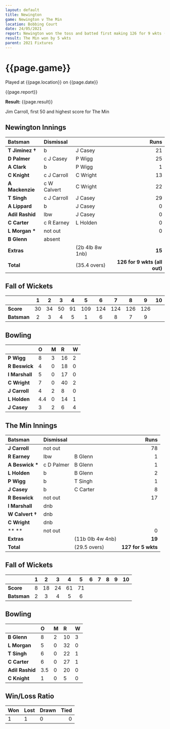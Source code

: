 ```yaml
---
layout: default
title: Newington
game: Newington v The Min
location: Bobbing Court
date: 24/05/2021
report: Newington won the toss and batted first making 126 for 9 wkts (all out). The Min made 127 for 5 wkts in reply
result: The Min won by 5 wkts
parent: 2021 Fixtures
---
```


# {{page.game}}

Played at {{page.location}} on {{page.date}}

{{page.report}}

**Result:** {{page.result}}

Jim Carroll, first 50 and highest score for The Min

## Newington Innings

| Batsman | Dismissal | | Runs |
|:---|:---|---|---:|
| **T Jiminez &#8224;** | b | J Casey | 21 | 
| **D Palmer** | c J Casey | P Wigg | 25 | 
| **A Clark** | b | P Wigg | 1 | 
| **C Knight** | c J Carroll | C Wright | 13 | 
| **A Mackenzie** | c W Calvert  | C Wright | 22 | 
| **T Singh** | c J Carroll | J Casey | 29 | 
| **A Lippard** | b | J Casey | 0 | 
| **Adil Rashid** | lbw | J Casey | 0 | 
| **C Carter** | c R Earney | L Holden | 0 | 
| **L Morgan &#42;** | not out |  | 0 | 
| **B Glenn** | absent |  |  | 
| **Extras** | | (2b 4lb 8w 1nb) | **15** | 
| **Total** | | (35.4 overs) | ****126 for 9 wkts (all out)**** | 

## Fall of Wickets

| | 1 | 2 | 3 | 4 | 5 | 6 | 7 | 8 | 9 | 10 |
|---|:---:|:---:|:---:|:---:|:---:|:---:|:---:|:---:|:---:|:---:|
| **Score** | 30 | 34 | 50 | 91 | 109 | 124 | 124 | 126 | 126 |  | 
| **Batsman** | 2 | 3 | 4 | 5 | 1 | 6 | 8 | 7 | 9 |  | 

## Bowling

| | O | M | R | W |
|---|:---|:---|:---|:---|
| **P Wigg** | 8 | 3 | 16 | 2 | 
| **R Beswick** | 4 | 0 | 18 | 0 | 
| **I Marshall** | 5 | 0 | 17 | 0 | 
| **C Wright** | 7 | 0 | 40 | 2 | 
| **J Carroll** | 4 | 2 | 8 | 0 |
| **L Holden** | 4.4 | 0 | 14 | 1 |
| **J Casey** | 3 | 2 | 6 | 4 |

## The Min Innings

| Batsman | Dismissal | | Runs |
|:---|:---|---|---:|
| **J Carroll** | not out |  | 78 | 
| **R Earney** | lbw | B Glenn | 1 | 
| **A Beswick &#42;** | c D Palmer | B Glenn | 1 | 
| **L Holden** | b | B Glenn | 2 | 
| **P Wigg** | b  | T Singh | 1 | 
| **J Casey** | b | C Carter | 8 | 
| **R Beswick** | not out | | 17 | 
| **I Marshall** | dnb |  |  | 
| **W Calvert &#8224;** | dnb |  |  |  
| **C Wright** | dnb |  |  |  
| ** ** | not out |  | 0 | 
| **Extras** | | (11b 0lb 4w 4nb) | **19** | 
| **Total** | | (29.5 overs) | ****127 for 5 wkts**** |

## Fall of Wickets

| | 1 | 2 | 3 | 4 | 5 | 6 | 7 | 8 | 9 | 10 |
|---|:---:|:---:|:---:|:---:|:---:|:---:|:---:|:---:|:---:|:---:|
| **Score** | 8 | 18 | 24 | 61 | 71 |  |  |  |  |  |
| **Batsman** | 2 | 3 | 4 | 5 | 6 |  |  |  |  |  |

## Bowling

| | O | M | R | W |
|---|:---|:---|:---|:---|
| **B Glenn** | 8 | 2 | 10 | 3 | 
| **L Morgan** | 5 | 0 | 32 | 0 | 
| **T Singh** | 6 | 0 | 22 | 1 | 
| **C Carter** | 6 | 0 | 27 | 1 |
| **Adil Rashid** | 3.5 | 0 | 20 | 0 | 
| **C Knight** | 1 | 0 | 5 | 0 | 

## Win/Loss Ratio

| Won | Lost | Drawn | Tied |
|:---|:---|:---|---:|
| 1 | 1 | 0 | 0 |